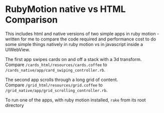 RubyMotion native vs HTML Comparison
====================================

This includes html and native versions of two simple apps in ruby motion - written for me to compare the 
code required and performance cost to do some simple things natively in ruby motion vs in javascript
inside a UIWebView.

The first app swipes cards on and off a stack with a 3d transform.  
Compare `/cards_html/resources/cards.coffee` to `/cards_native/app/card_swiping_controller.rb`.

The second app scrolls through a long grid of content.  
Compare `/grid_html/resources/grid.coffee` to `/grid_native/app/grid_scrolling_controller.rb`.

To run one of the apps, with ruby motion installed, `rake` from its root directory
